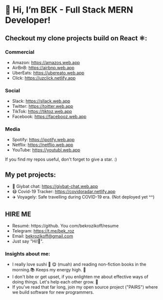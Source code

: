 # 👋 Hi, I’m BEK - Full Stack MERN Developer!
 
## Checkout my clone projects build on React ⚛️:

### Commercial

- Amazon: https://amazos.web.app
- AirBnB: https://airbnp.web.app
- UberEats: https://ubereato.web.app
- Click: https://uzclick.netlify.app

### Social

- Slack:  https://sllack.web.app
- Twitter: https://toitter.web.app
- TikTok:  https://tiktoz.web.app
- Facebook: https://facebooz.web.app

### Media

- Spotify: https://ipotify.web.app
- Netflix: https://netflio.web.app
- YouTube: https://youtubl.web.app
 
If you find my repos useful, don't forget to give a star. :)

## My pet projects:
- 💬 Giybat chat: https://giybat-chat.web.app
- 😷 Covid-19 Tracker: https://covidoradar.netlify.app
- ✈️ Voyagely: Safe travelling during COVID-19 era. (Not deployed yet ^^)
  
## HIRE ME  
- Resumé: https://github. You com/bekrozikoff/resume
- Telegram: https://t.me/bek_roz
- Email:  bekrozikoff@gmail.com 
- Just say "Hi!👋".
 
### Insights about me:

- I really love sushi 🍣 😋 (muah) and reading non-fiction books in the morning.📚 Keeps my energy high. 💪
- I don't bite or get upset, if you enlighten me about effective ways of doing things. Let's help each other grow. 🙂
- If you've read that far long, join my open source project ("PAIRS") where we build software for new programmers.
<!---
bekrozikoff/bekrozikoff is a ✨ special ✨ repository because its `README.md` (this file) appears on your GitHub profile.
You can click the Preview link to take a look at your changes.
--->
